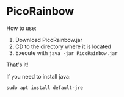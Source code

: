# PicoRainbow

How to use:

1. Download PicoRainbow.jar 
2. CD to the directory where it is located
3. Execute with `java -jar PicoRainbow.jar`

That's it!

If you need to install java:

`sudo apt install default-jre` 

